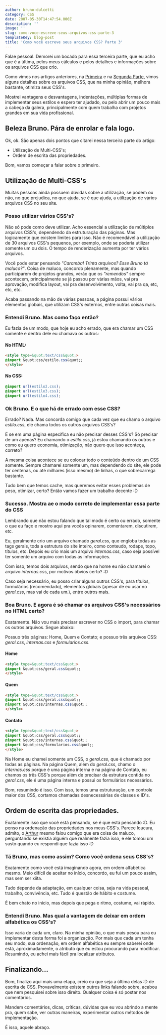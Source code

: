 ```yaml
---
author: bruno-dulcetti
category: CSS
date: 2007-05-30T14:47:54.000Z
description: ''
image: ''
slug: como-voce-escreve-seus-arquivos-css-parte-3
templateKey: blog-post
title: 'Como você escreve seus arquivos CSS? Parte 3'
---
```


Falae pessoal. Demorei um bocado para essa terceira parte, que eu acho que é a última, pelos meus cálculos e pelos detalhes e informações sobre os arquivos CSS que crio.

Como vimos nos artigos anteriores, na <a href="http://www.brunodulcetti.com/blog/2007/04/20/como-voce-escreve-seus-arquivos-css.html">Primeira</a> e na <a href="http://www.brunodulcetti.com/blog/2007/04/23/como-voce-escreve-seus-arquivos-css-parte-2.html">Segunda Parte</a>, vimos alguns detalhes sobre os arquivos CSS, que na minha opinião, melhora bastante, otimiza seus CSS's.

Mostrei vantagens e desvantagens, indentações, múltiplas formas de implementar seus estilos e espero ter ajudado, ou pelo abrir um pouco mais a cabeça da galera, principalmente com quem trabalha com projetos grandes em sua vida profissional.

## Beleza Bruno. Pára de enrolar e fala logo.

Ok, ok. São apenas dois pontos que citarei nessa terceira parte do artigo:

- Utilização de Multi-CSS's;
- Ordem de escrita das propriedades.

Bom, vamos começar a falar sobre o primeiro.

## Utilização de Multi-CSS's

Muitas pessoas ainda possuem dúvidas sobre a utilização, se podem ou não, no que prejudica, no que ajuda, se é que ajuda, a utilização de vários arquivos CSS no seu site.

### Posso utilizar vários CSS's?

Não só pode como deve utilizar. Acho essencial a utilização de múltiplos arquivos CSS's, dependendo da estruturação das páginas. Mas logicamente que existem limites para isso. Não é recomendável a utilização de 30 arquivos CSS's pequenos, por exemplo, onde se poderia utilizar somente um ou dois. O tempo de renderização aumenta por ter vários arquivos.

Você pode estar pensando <cite>"Caramba! Trinta arquivos? Esse Bruno tá maluco?"</cite>. Coisa de maluco, concordo plenamente, mas quando participarem de projetos grandes, verão que os <em>"remendos"</em> sempre acontecem, principalmente se já passou por várias mãos, vai pra aprovação, modifica layout, vai pra desenvolvimento, volta, vai pra qa, etc, etc, etc.

Acaba passando na mão de várias pessoas, a página possui vários elementos globais, que utilizam CSS's externos, entre outras coisas mais.

### Entendi Bruno. Mas como faço então?

Eu fazia de um modo, que hoje eu acho errado, que era chamar um CSS somente e dentro dele eu chamava os outros:

#### No HTML:

```html
<style type=&quot;text/css&quot;>
@import &quot;css/estilo.css&quot;;
</style>
```

#### No CSS:

```css
@import url(estilo2.css);
@import url(estilo3.css);
@import url(estilo4.css);
```

### Ok Bruno. E o que há de errado com esse CSS?

Errado? Nada. Mas concorda comigo que cada vez que eu chamo o arquivo <em>estilo.css</em>, ele chama todos os outros arquivos CSS's?

E se em uma página específica eu não precisar desses CSS's? Só precisar de um apenas? Eu chamando o <em>estilo.css</em>, já estou chamando os outros e como eu quero economia, otimização, não quero que isso aconteça, correto?

A mesma coisa acontece se eu colocar todo o conteúdo dentro de um CSS somente. Sempre chamarei somente um, mas dependendo do site, ele pode ter centenas, ou até milhares (isso mesmo) de linhas, o que sobrecarrega bastante.

Tudo bem que temos cache, mas queremos evitar esses problemas de peso, otimizar, certo? Então vamos fazer um trabalho decente :D

### Sucesso. Mostra ae o modo correto de implementar essa parte do CSS

Lembrando que não estou falando que tal modo é certo ou errado, somente o que eu faço e mostro aqui pra vocês opinarem, comentarem, discutirem, etc.

Eu, geralmente crio um arquivo chamado <em>geral.css</em>, que engloba todas as tags gerais, toda a estrutura do site inteiro, como conteudo, rodape, topo, títulos, etc. Depois eu crio mais um arquivo <em>internas.css</em>, caso seja possível ter somente um arquivo com todas as informações.

Com isso, temos dois arquivos, sendo que na home eu não chamarei o arquivo <em>internas.css</em>, por motivos óbvios certo? :D

Caso seja necessário, eu posso criar alguns outros CSS's, para títulos, formulários (recomendado), elementos globais (apesar de eu usar no <em>geral.css</em>, mas vai de cada um.), entre outros mais.

### Boa Bruno. E agora é só chamar os arquivos CSS's necessários no HTML certo?

Exatamente. Não vou mais precisar escrever no CSS o import, para chamar os outros arquivos. Segue abaixo:

Possuo três páginas: Home, Quem e Contato; e possuo três arquivos CSS: <em>geral.css</em>, <em>internas.css</em> e <em>formularios.css</em>.

#### Home

```html
<style type=&quot;text/css&quot;>
@import &quot;css/geral.css&quot;;
</style>
```

#### Quem

```html
<style type=&quot;text/css&quot;>
@import &quot;css/geral.css&quot;;
@import &quot;css/internas.css&quot;;
</style>
```

#### Contato

```html
<style type=&quot;text/css&quot;>
@import &quot;css/geral.css&quot;;
@import &quot;css/internas.css&quot;;
@import &quot;css/formularios.css&quot;;
</style>
```

Na Home eu chamei somente um CSS, o <em>geral.css</em>, que é chamado por todas as páginas. Na página Quem, além do <em>geral.css</em>, chamo o <em>internas.css</em> porque é uma página interna e na página de Contato, eu chamos os três CSS's porque além de precisar da estrutura contida no <em>geral.css</em>, ele é uma página interna e possui os formulários necessários.

Bom, resumindo é isso. Com isso, temos uma estruturação, um controle maior dos CSS, cortamos chamadas desnecessárias de classes e ID's.

## Ordem de escrita das propriedades.

Exatamente isso que você está pensando, se é que está pensando :D. Eu penso na ordenação das propriedades nos meus CSS's. Parece loucura, admito, o <a href="http://www.arthurhenrique.com/">Arthur</a> mesmo falou comigo que era coisa de maluco, perguntando se existia alguém que realmente fazia isso, e ele tomou um susto quando eu respondi que fazia isso :D

### Tá Bruno, mas como assim? Como você ordena seus CSS's?

Exatamente como você está imaginando agora, em ordem alfabética mesmo. Meio difícil de aceitar no início, concordo, eu fui um pouco assim, mas sem ser xiita.

Tudo depende da adaptação, em qualquer coisa, seja na vida pessoal, trabalho, convivência, etc. Tudo é questão de hábito e costume.

É bem chato no início, mas depois que pega o ritmo, costume, vai rápido.

### Entendi Bruno. Mas qual a vantagem de deixar em ordem alfabética os CSS's?

Isso varia de cada um, claro. Na minha opinião, o que mais pesou para eu implementar desta forma foi a organização. Por mais que cada um tenha seu modo, sua ordenação, em ordem alfabética eu sempre saberei onde está, aproximadamente, o atributo que eu estou procurando para modificar. Resumindo, eu achei mais fácil pra localizar atributos.

## Finalizando...

Bom, finalizo aqui mais uma etapa, creio eu que seja a última delas :D de escrita de CSS. Provavelmente existem outros links falando sobre, acabou que nem pesquisei sobre isso direito. Qualquer coisa é só postar nos comentários.

Mandem comentários, dicas, críticas, dúvidas que eu vou abrindo a mente pra, quem sabe, ver outras maneiras, experimentar outros métodos de implementação.

É isso, aquele abraço.
